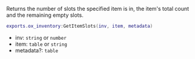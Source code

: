 Returns the number of slots the specified item is in, the item's total count and the remaining empty slots.

```lua
exports.ox_inventory:GetItemSlots(inv, item, metadata)
```
* inv: `string` or `number`
* item: `table` or `string`
* metadata?: `table`
